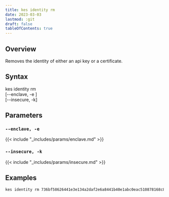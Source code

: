 ```yaml
---
title: kes identity rm
date: 2023-03-03
lastmod: :git
draft: false
tableOfContents: true
---
```


## Overview

Removes the identity of either an api key or a certificate.

## Syntax

kes identity rm                     \
             [--enclave, -e <name>] \
             [--insecure, -k]

## Parameters

### `--enclave, -e`

{{< include "_includes/params/enclave.md" >}}

### `--insecure, -k`

{{< include "_includes/params/insecure.md" >}}

## Examples

```sh {.copy}
kes identity rm 736bf58626441e3e134a2daf2e6a8441b40e1abc0eac510878168c8aac9f2b0b
```
